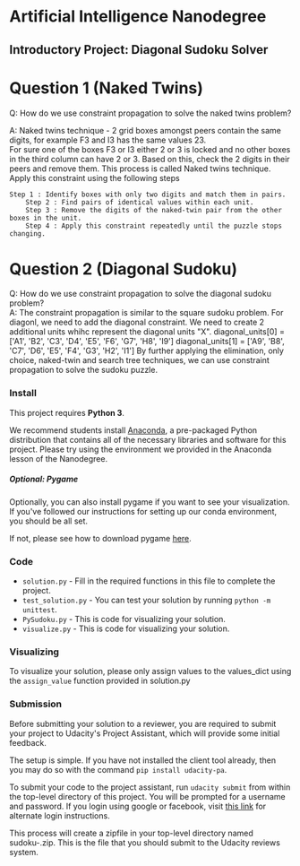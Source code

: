 # Artificial Intelligence Nanodegree
## Introductory Project: Diagonal Sudoku Solver

# Question 1 (Naked Twins)
Q: How do we use constraint propagation to solve the naked twins problem?

A:  Naked twins technique - 2 grid boxes amongst peers contain the same digits, for example F3 and I3 has the same values 23.  
		For sure one of the boxes F3 or I3 either 2 or 3 is locked and no other boxes in the third column can have 2 or 3. 
		Based on this, check the 2 digits in their peers and remove them. This process is called Naked twins technique.
		Apply this constraint using the following steps 

    Step 1 : Identify boxes with only two digits and match them in pairs.
		Step 2 : Find pairs of identical values within each unit.
		Step 3 : Remove the digits of the naked-twin pair from the other boxes in the unit.
		Step 4 : Apply this constraint repeatedly until the puzzle stops changing.

# Question 2 (Diagonal Sudoku)
Q: How do we use constraint propagation to solve the diagonal sudoku problem?  
A: The constraint propagation is similar to the square sudoku problem. For diagonl, we need to add the diagonal constraint.
We need to create 2 additional units whihc represent the diagonal units "X".
diagonal_units[0] = ['A1', 'B2', 'C3', 'D4', 'E5', 'F6', 'G7', 'H8', 'I9']
diagonal_units[1] = ['A9', 'B8', 'C7', 'D6', 'E5', 'F4', 'G3', 'H2', 'I1']
By further applying the elimination, only choice, naked-twin and search tree techniques, we can use constraint propagation
to solve the sudoku puzzle.

### Install

This project requires **Python 3**.

We recommend students install [Anaconda](https://www.continuum.io/downloads), a pre-packaged Python distribution that contains all of the necessary libraries and software for this project. 
Please try using the environment we provided in the Anaconda lesson of the Nanodegree.

##### Optional: Pygame

Optionally, you can also install pygame if you want to see your visualization. If you've followed our instructions for setting up our conda environment, you should be all set.

If not, please see how to download pygame [here](http://www.pygame.org/download.shtml).

### Code

* `solution.py` - Fill in the required functions in this file to complete the project.
* `test_solution.py` - You can test your solution by running `python -m unittest`.
* `PySudoku.py` - This is code for visualizing your solution.
* `visualize.py` - This is code for visualizing your solution.

### Visualizing

To visualize your solution, please only assign values to the values_dict using the `assign_value` function provided in solution.py

### Submission
Before submitting your solution to a reviewer, you are required to submit your project to Udacity's Project Assistant, which will provide some initial feedback.  

The setup is simple.  If you have not installed the client tool already, then you may do so with the command `pip install udacity-pa`.  

To submit your code to the project assistant, run `udacity submit` from within the top-level directory of this project.  You will be prompted for a username and password.  If you login using google or facebook, visit [this link](https://project-assistant.udacity.com/auth_tokens/jwt_login) for alternate login instructions.

This process will create a zipfile in your top-level directory named sudoku-<id>.zip.  This is the file that you should submit to the Udacity reviews system.

